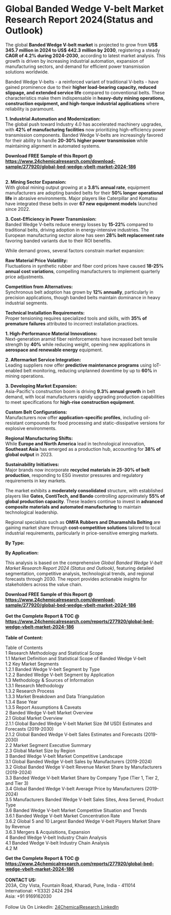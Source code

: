 <h1>Global Banded Wedge V-belt Market Research Report 2024(Status and Outlook)</h1><p>The global <strong>Banded Wedge V-belt market</strong> is projected to grow from <strong>US$ 345.7 million in 2024 to US$ 442.3 million by 2030</strong>, registering a steady <strong>CAGR of 4.2% during 2024-2030</strong>, according to latest market analysis. This growth is driven by increasing industrial automation, expansion of manufacturing sectors, and demand for efficient power transmission solutions worldwide.</p><p>Banded Wedge V-belts - a reinforced variant of traditional V-belts - have gained prominence due to their <strong>higher load-bearing capacity, reduced slippage, and extended service life</strong> compared to conventional belts. These characteristics make them indispensable in <strong>heavy-duty mining operations, construction equipment, and high-torque industrial applications</strong> where reliability is paramount.</p><p><strong>1. Industrial Automation and Modernization:</strong><br>
The global push toward Industry 4.0 has accelerated machinery upgrades, with <strong>42% of manufacturing facilities</strong> now prioritizing high-efficiency power transmission components. Banded Wedge V-belts are increasingly favored for their ability to handle <strong>20-30% higher power transmission</strong> while maintaining alignment in automated systems.</p><div><b>Download FREE Sample of this Report @ 
            <a href="https://www.24chemicalresearch.com/download-sample/277920/global-bed-wedge-vbelt-market-2024-186">
            https://www.24chemicalresearch.com/download-sample/277920/global-bed-wedge-vbelt-market-2024-186</a></b></div><br><p><strong>2. Mining Sector Expansion:</strong><br>
With global mining output growing at a <strong>3.8% annual rate</strong>, equipment manufacturers are adopting banded belts for their <strong>50% longer operational life</strong> in abrasive environments. Major players like Caterpillar and Komatsu have integrated these belts in over <strong>67 new equipment models</strong> launched since 2022.</p><p><strong>3. Cost-Efficiency in Power Transmission:</strong><br>
Banded Wedge V-belts reduce energy losses by <strong>15-22%</strong> compared to traditional belts, driving adoption in energy-intensive industries. The European manufacturing sector alone has seen <strong>28% belt replacement rate</strong> favoring banded variants due to their ROI benefits.</p><p>While demand grows, several factors constrain market expansion:</p><p><strong>Raw Material Price Volatility:</strong><br>
    Fluctuations in synthetic rubber and fiber cord prices have caused <strong>18-25% annual cost variations</strong>, compelling manufacturers to implement quarterly price adjustments.</p><p><strong>Competition from Alternatives:</strong><br>
    Synchronous belt adoption has grown by <strong>12% annually</strong>, particularly in precision applications, though banded belts maintain dominance in heavy industrial segments.</p><p><strong>Technical Installation Requirements:</strong><br>
    Proper tensioning requires specialized tools and skills, with <strong>35% of premature failures</strong> attributed to incorrect installation practices.</p><p><strong>1. High-Performance Material Innovations:</strong><br>
Next-generation aramid fiber reinforcements have increased belt tensile strength by <strong>40%</strong> while reducing weight, opening new applications in <strong>aerospace and renewable energy</strong> equipment.</p><p><strong>2. Aftermarket Service Integration:</strong><br>
Leading suppliers now offer <strong>predictive maintenance programs</strong> using IoT-enabled belt monitoring, reducing unplanned downtime by up to <strong>60%</strong> in mining operations.</p><p><strong>3. Developing Market Expansion:</strong><br>
Asia-Pacific's construction boom is driving <strong>9.3% annual growth</strong> in belt demand, with local manufacturers rapidly upgrading production capabilities to meet specifications for <strong>high-rise construction equipment</strong>.</p><p><strong>Custom Belt Configurations:</strong><br>
    Manufacturers now offer <strong>application-specific profiles</strong>, including oil-resistant compounds for food processing and static-dissipative versions for explosive environments.</p><p><strong>Regional Manufacturing Shifts:</strong><br>
    While <strong>Europe and North America</strong> lead in technological innovation, <strong>Southeast Asia</strong> has emerged as a production hub, accounting for <strong>38% of global output</strong> in 2023.</p><p><strong>Sustainability Initiatives:</strong><br>
    Major brands now incorporate <strong>recycled materials in 25-30% of belt production</strong>, responding to ESG investor pressures and regulatory requirements in key markets.</p><p>The market exhibits a <strong>moderately consolidated</strong> structure, with established players like <strong>Gates, ContiTech, and Bando</strong> controlling approximately <strong>55% of global production capacity</strong>. These leaders continue to invest in <strong>advanced composite materials and automated manufacturing</strong> to maintain technological leadership.</p><p>Regional specialists such as <strong>OMFA Rubbers and Dharamshila Belting</strong> are gaining market share through <strong>cost-competitive solutions</strong> tailored to local industrial requirements, particularly in price-sensitive emerging markets.</p><p><strong>By Type:</strong></p><p><strong>By Application:</strong></p><p>This analysis is based on the comprehensive <em>Global Banded Wedge V-belt Market Research Report 2024 (Status and Outlook)</em>, featuring detailed segmentation, competitive analysis, technological trends, and regional forecasts through 2030. The report provides actionable insights for stakeholders across the value chain.</p><div><b>Download FREE Sample of this Report @ 
            <a href="https://www.24chemicalresearch.com/download-sample/277920/global-bed-wedge-vbelt-market-2024-186">
            https://www.24chemicalresearch.com/download-sample/277920/global-bed-wedge-vbelt-market-2024-186</a></b></div><br><div><b>Get the Complete Report & TOC @ 
            <a href="https://www.24chemicalresearch.com/reports/277920/global-bed-wedge-vbelt-market-2024-186">
            https://www.24chemicalresearch.com/reports/277920/global-bed-wedge-vbelt-market-2024-186</a></b></div><br>
            <b>Table of Content:</b><p>Table of Contents<br />
1 Research Methodology and Statistical Scope<br />
1.1 Market Definition and Statistical Scope of Banded Wedge V-belt<br />
1.2 Key Market Segments<br />
1.2.1 Banded Wedge V-belt Segment by Type<br />
1.2.2 Banded Wedge V-belt Segment by Application<br />
1.3 Methodology & Sources of Information<br />
1.3.1 Research Methodology<br />
1.3.2 Research Process<br />
1.3.3 Market Breakdown and Data Triangulation<br />
1.3.4 Base Year<br />
1.3.5 Report Assumptions & Caveats<br />
2 Banded Wedge V-belt Market Overview<br />
2.1 Global Market Overview<br />
2.1.1 Global Banded Wedge V-belt Market Size (M USD) Estimates and Forecasts (2019-2030)<br />
2.1.2 Global Banded Wedge V-belt Sales Estimates and Forecasts (2019-2030)<br />
2.2 Market Segment Executive Summary<br />
2.3 Global Market Size by Region<br />
3 Banded Wedge V-belt Market Competitive Landscape<br />
3.1 Global Banded Wedge V-belt Sales by Manufacturers (2019-2024)<br />
3.2 Global Banded Wedge V-belt Revenue Market Share by Manufacturers (2019-2024)<br />
3.3 Banded Wedge V-belt Market Share by Company Type (Tier 1, Tier 2, and Tier 3)<br />
3.4 Global Banded Wedge V-belt Average Price by Manufacturers (2019-2024)<br />
3.5 Manufacturers Banded Wedge V-belt Sales Sites, Area Served, Product Type<br />
3.6 Banded Wedge V-belt Market Competitive Situation and Trends<br />
3.6.1 Banded Wedge V-belt Market Concentration Rate<br />
3.6.2 Global 5 and 10 Largest Banded Wedge V-belt Players Market Share by Revenue<br />
3.6.3 Mergers & Acquisitions, Expansion<br />
4 Banded Wedge V-belt Industry Chain Analysis<br />
4.1 Banded Wedge V-belt Industry Chain Analysis<br />
4.2 M</p><div><b>Get the Complete Report & TOC @ 
            <a href="https://www.24chemicalresearch.com/reports/277920/global-bed-wedge-vbelt-market-2024-186">
            https://www.24chemicalresearch.com/reports/277920/global-bed-wedge-vbelt-market-2024-186</a></b></div><br><b>CONTACT US:</b><br>
            203A, City Vista, Fountain Road, Kharadi, Pune, India - 411014<br>
            International: +1(332) 2424 294<br>
            Asia: +91 9169162030 <br><br>
            Follow Us On LinkedIn: <a href="https://www.linkedin.com/company/24chemicalresearch/">24ChemicalResearch LinkedIn</a>